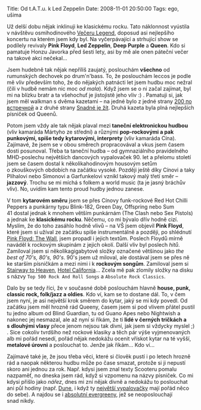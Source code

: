 Title: Od t.A.T.u. k Led Zeppelin
Date: 2008-11-01 20:50:00
Tags: ego, ušima

Už delší dobu nějak inklinuji ke klasickému rocku. Tato náklonnost
vyústila v návštěvu osmihodinového
[Večeru Legend](http://www.vecerlegend.info/), doposud asi
nejlepšího koncertu na kterém jsem kdy byl. Na vyčerpávající a
strhující show se podílely revivaly **Pink Floyd**,
**Led Zeppelin**, **Deep Purple** a **Queen**. Kdo si pamatuje
Honzu Javorka před šesti lety, asi by mě ale onen páteční večer na
takové akci nečekal…

Jsem hudebně tak nějak nepříliš zaujatý, poslouchám **všechno** od
rumunských dechovek po drum'n'bass. To, že poslouchám leccos je
podle mě vliv především toho, že do nějakých patnácti let jsem
hudbu moc nežral (čili v hudbě nemám nic moc *od mala*). Když jsem
se o ni začal zajímat, byl mi na blízku bratr a ta všehochuť je
jistojistě jeho vliv :) . Pamatuji si, jak jsem měl walkman s dvěma
kazetami – na jedné bylo z jedné strany
[200 по встречной](http://en.wikipedia.org/wiki/200_Po_Vstrechnoy)
a z druhé strany
[Snadné je žít](http://cs.wikipedia.org/wiki/Mig_21_(hudební_skupina)).
Druhá kazeta byla plná nejlepších písniček od Queenů.

Potom jsem vždy ale tak nějak plaval mezi
**taneční elektronickou hudbou** (vliv kamaráda Mártyho ze střední)
a různými
**pop-rockovými a pak punkovými, spíše tedy kytarovými, interprety**
(vliv kamaráda Cína). Zajímavé, že jsem se v obou směrech
propracovával a vkus jsem časem dosti posunoval. Třeba ta taneční
hudba – od gymnaziálního pravidelného MHD-poslechu největších
dancových vypalovaček 90. let a přelomu století jsem se časem
dostal k několikahodinovým housovým setům o zkouškových obdobích na
začátku vysoké. Později ještě díky Cínovi a taky Plíhalovi nebo
Simonovi a Garfunkelovi vznikl takový malý třetí směr –
**jazzový**. Trochu se mi míchá s folkem a world music (ta je jasný
bráchův vliv). No, uvidím kam tento proud hudby jednou zanese.

V tom **kytarovém směru** jsem se přes Cínovy funk-rockové Red Hot
Chilli Peppers a punkárny typu Blink-182, Green Day, Offspring nebo
Sum 41 dostal jednak k mnohem větším punkárnám (The Clash nebo Sex
Pistols) a jednak ke **klasickému rocku**. Něčemu, co mi bývalo
dřív hodně cizí. Myslím, že do toho zasáhlo hodně vlivů – na VŠ
jsem objevil **Pink Floyd**, které jsem si užíval ze začátku spíše
instrumentálně a později, po shlédnutí
[Pink Floyd: The Wall](http://www.csfd.cz/film/7123-pink-floyd-the-wall-pink-floyd-the-wall/),
jsem propadl i jejich textům. Poslech Floydů mírně naváděl
k rockovým skupinám z jejich okolí. Další vliv byl poslech *hitů*.
Zamiloval jsem si několikagigabytové složky označené většinou jako
*the best of 70's, 80's, 90's*. 90's jsem už miloval, ale dostával
jsem se přes ně ke starším písničkám a mezi nimi
i k **rockovým songům**. Zamiloval jsem si
[Stairway to Heaven](http://www.youtube.com/watch?v=lKg4g9zMeHI&feature=related),
[Hotel California](http://www.youtube.com/watch?v=eSaiEGwQflk)…
Zcela mě pak zlomily složky na disku s názvy
`Top 500 Rock And Roll Songs` a `Absolute Rock Classics`.

Dalo by se tedy říci, že v současné době poslouchám hlavně
**house, punk, classic rock, folk/jazz a oldies**. Kdo ví, kam se
to dostane dál. To, v čem jsem nyní, je asi největší krok směrem do
kytar, jaký se mi kdy povedl. Od začátku jsem měl hrozně rád
Queeny, časem jsem si pod vlivem přátel pustil tu jedno album od
Blind Guardian, tu od Guano Apes nebo Nightwish a nakonec jej
nesmazal, ale až nyní si říkám, že ti
**lidé v černých tričkách a s dlouhými vlasy** přece jenom nejsou
tak divní, jak jsem si vždycky myslel ;) . Sice cokoliv tvrdšího
než rockové klasiky a těch pár výše vyjmenovaných alb mi pořád
nesedí, pořád nějak nedokážu ocenit vřískot kytar na té vyšší,
**metalové úrovni** a poslouchat to. Jenže jak říkám… Kdo ví…

Zajímavé také je, že jsou třeba věci, které si člověk pustí i po
letech hrozně rád a naopak některou hudbu může po čase smazat,
protože si ji nepustí skoro ani jednou za rok. Např. kdysi jsem
znal texty Scooteru pomalu nazpaměť, no dneska jsem rád, když si
vzpomenu na názvy písniček. Co mi kdysi přišlo jako *nářez*, dnes
mi zní nějak divně a nedokážu to poslouchat ani půl hodiny (např.
[Dune](http://www.youtube.com/watch?v=wXgzkZY3wDo), i když ty
[největší vypalovačky](http://www.youtube.com/watch?v=5KJ__06kyxs)
mají pořád něco do sebe). A najdou se
i [absolutní evergreeny](http://www.youtube.com/watch?v=2mseKIqmuaE),
jež se neoposlouchají snad nikdy.
